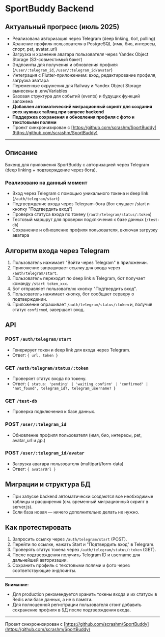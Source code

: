 # SportBuddy Backend

## Актуальный прогресс (июль 2025)

- Реализована авторизация через Telegram (deep linking, бот, polling)
- Хранение профиля пользователя в PostgreSQL (имя, био, интересы, спорт, pet, avatar_url)
- Загрузка и хранение аватара пользователя через Yandex Object Storage (S3-совместимый бакет)
- Эндпоинты для получения и обновления профиля (`/user/:telegram_id`, `/user/:telegram_id/avatar`)
- Интеграция с Flutter-приложением: вход, редактирование профиля, загрузка аватара
- Переменные окружения для Railway и Yandex Object Storage вынесены в .env/Variables
- Базовая структура для событий (events) и будущих функций заложена
- **Добавлен автоматический миграционный скрипт для создания всех нужных таблиц при запуске backend**
- **Поддержка сохранения и обновления профиля с фото и текстовыми полями**
- Проект синхронизирован с [https://github.com/scrashm/SportBuddy](https://github.com/scrashm/SportBuddy)

---

## Описание

Бэкенд для приложения SportBuddy с авторизацией через Telegram (deep linking + подтверждение через бота).

### Реализовано на данный момент
- Вход через Telegram с помощью уникального токена и deep link (`/auth/telegram/start`)
- Подтверждение входа через Telegram-бота (бот слушает /start и кнопку "Подтвердить вход")
- Проверка статуса входа по токену (`/auth/telegram/status/:token`)
- Тестовый маршрут для проверки подключения к базе данных (`/test-db`)
- Сохранение и обновление профиля пользователя, включая загрузку аватара

## Алгоритм входа через Telegram
1. Пользователь нажимает "Войти через Telegram" в приложении.
2. Приложение запрашивает ссылку для входа через `/auth/telegram/start`.
3. Пользователь переходит по deep link в Telegram, бот получает команду `/start token_xxx`.
4. Бот отправляет пользователю кнопку "Подтвердить вход".
5. Пользователь нажимает кнопку, бот сообщает серверу о подтверждении.
6. Приложение опрашивает `/auth/telegram/status/:token` и, получив статус `confirmed`, завершает вход.

## API

### POST `/auth/telegram/start`
- Генерирует токен и deep link для входа через Telegram.
- Ответ: `{ url, token }`

### GET `/auth/telegram/status/:token`
- Проверяет статус входа по токену.
- Ответ: `{ status: 'pending' | 'waiting_confirm' | 'confirmed' | 'not_found', telegram_id?, telegram_username? }`

### GET `/test-db`
- Проверка подключения к базе данных.

### POST `/user/:telegram_id`
- Обновление профиля пользователя (имя, био, интересы, pet, avatar_url и др.)

### POST `/user/:telegram_id/avatar`
- Загрузка аватара пользователя (multipart/form-data)
- Ответ: `{ avatarUrl }`

## Миграции и структура БД

- При запуске backend автоматически создаются все необходимые таблицы и расширения (см. временный миграционный скрипт в server.js).
- Если база новая — ничего дополнительно делать не нужно.

## Как протестировать
1. Запросить ссылку через `/auth/telegram/start` (POST).
2. Перейти по ссылке, нажать Start и "Подтвердить вход" в Telegram.
3. Проверять статус токена через `/auth/telegram/status/:token` (GET).
4. После подтверждения получить Telegram ID и username для дальнейшей авторизации.
5. Сохранить профиль с текстовыми полями и фото через соответствующие эндпоинты.

---

**Внимание:**
- Для production рекомендуется хранить токены входа и их статусы в Redis или базе данных, а не в памяти.
- Для полноценной регистрации пользователя стоит добавить сохранение профиля в БД после подтверждения входа.

---

Проект синхронизирован с [https://github.com/scrashm/SportBuddy](https://github.com/scrashm/SportBuddy) 
